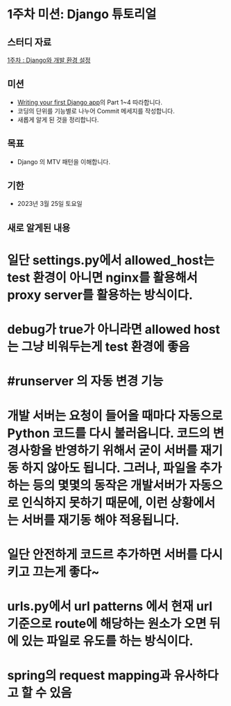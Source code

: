 # 1주차 미션: Django 튜토리얼

## 스터디 자료
[1주차 : Django와 개발 환경 설정](https://motley-way-58c.notion.site/Django-67e5994dfebd429d882d4b2b0e58e6a0)

## 미션
- [Writing your first Django app](https://docs.djangoproject.com/ko/3.2/intro/tutorial01/)의 Part 1~4 따라합니다.
- 코딩의 단위를 기능별로 나누어 Commit 메세지를 작성합니다.
- 새롭게 알게 된 것을 정리합니다.

## 목표
- Django 의 MTV 패턴을 이해합니다.

## 기한
- 2023년 3월 25일 토요일  


## 새로 알게된 내용

# 일단 settings.py에서 allowed_host는 test 환경이 아니면 nginx를 활용해서 proxy server를 활용하는 방식이다.
# debug가 true가 아니라면 allowed host는 그냥 비워두는게 test 환경에 좋음


# #runserver 의 자동 변경 기능

# 개발 서버는 요청이 들어올 때마다 자동으로 Python 코드를 다시 불러옵니다. 코드의 변경사항을 반영하기 위해서 굳이 서버를 재기동 하지 않아도 됩니다. 그러나, 파일을 추가하는 등의 몇몇의 동작은 개발서버가 자동으로 인식하지 못하기 때문에, 이런 상황에서는 서버를 재기동 해야 적용됩니다.

# 일단 안전하게 코드르 추가하면 서버를 다시 키고 끄는게 좋다~

# urls.py에서 url patterns 에서 현재 url 기준으로 route에 해당하는 원소가 오면  뒤에 있는 파일로 유도를 하는 방식이다.

# spring의 request mapping과 유사하다고 할 수 있음
